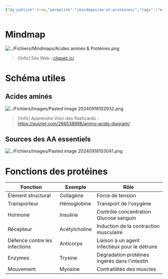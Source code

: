 ```yaml
---
{"dg-publish":true,"permalink":"/mindmaps/aa-et-proteines/","tags":["mindmaps","exercice"],"noteIcon":"2"}
---
```


# Mindmap
![../Fichiers/Mindmaps/Acides aminés & Protéines.png](/img/user/Fichiers/Mindmaps/Acides%20amin%C3%A9s%20&%20Prot%C3%A9ines.png)
> [!info] Site Web : [cliquez ici](https://mindmapai.app/mind-map/acides-aminés-protéines-09c3ac85)
# Schéma utiles
## Acides aminés
![../Fichiers/Images/Pasted image 20240918102932.png](/img/user/Fichiers/Images/Pasted%20image%2020240918102932.png)
> [!info] Apprendre 
> Voici des flashcards : https://quizlet.com/266538898/amino-acids-diagram/
## Sources des AA essentiels
![../Fichiers/Images/Pasted image 20240918103041.png](/img/user/Fichiers/Images/Pasted%20image%2020240918103041.png)
# Fonctions des protéines

| Fonction                      | Exemple       | Rôle                                           |
| ----------------------------- | ------------- | ---------------------------------------------- |
| Élément structural            | Collagène     | Force de tension                               |
| Transporteur                  | Hémoglobine   | Transport de l'oxygène                         |
| Hormone                       | Insuline      | Contrôle concentration<br>Glucose sanguin      |
| Récepteur                     | Acétylcholine | Induction de la contraction musculaire         |
| Défence contre les infections | Anticorps     | Liaison à un agent infectieux pour le détruire |
| Enzymes                       | Trysine       | Dégradation protéines ingérés dans l'intestin  |
| Mouvement                     | Myosine       | Contratilités des muscles                      |

